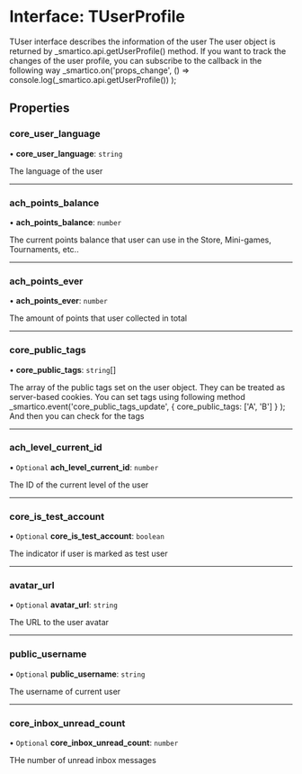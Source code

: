 # Interface: TUserProfile

TUser interface describes the information of the user
The user object is returned by _smartico.api.getUserProfile() method.
If you want to track the changes of the user profile, you can subscribe to the callback in the following way
 _smartico.on('props_change', () => console.log(_smartico.api.getUserProfile()) );

## Properties

### core\_user\_language

• **core\_user\_language**: `string`

The language of the user

___

### ach\_points\_balance

• **ach\_points\_balance**: `number`

The current points balance that user can use in the Store, Mini-games, Tournaments, etc..

___

### ach\_points\_ever

• **ach\_points\_ever**: `number`

The amount of points that user collected in total

___

### core\_public\_tags

• **core\_public\_tags**: `string`[]

The array of the public tags set on the user object. 
They can be treated as server-based cookies. 
You can set tags using following method _smartico.event('core_public_tags_update', { core_public_tags: ['A', 'B'] } );
And then you can check for the tags

___

### ach\_level\_current\_id

• `Optional` **ach\_level\_current\_id**: `number`

The ID of the current level of the user

___

### core\_is\_test\_account

• `Optional` **core\_is\_test\_account**: `boolean`

The indicator if user is marked as test user

___

### avatar\_url

• `Optional` **avatar\_url**: `string`

The URL to the user avatar

___

### public\_username

• `Optional` **public\_username**: `string`

The username of current user

___

### core\_inbox\_unread\_count

• `Optional` **core\_inbox\_unread\_count**: `number`

THe number of unread inbox messages
